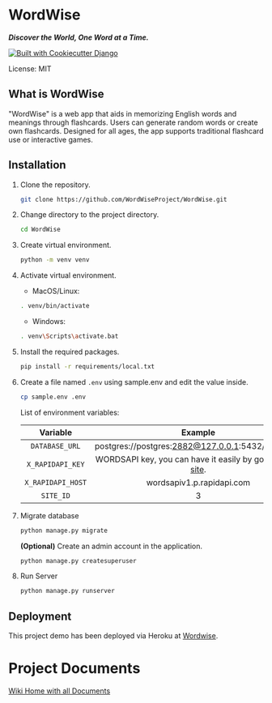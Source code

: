 # WordWise

***Discover the World, One Word at a Time.***

[![Built with Cookiecutter Django](https://img.shields.io/badge/built%20with-Cookiecutter%20Django-ff69b4.svg?logo=cookiecutter)](https://github.com/cookiecutter/cookiecutter-django/)

License: MIT

## What is WordWise

"WordWise" is a web app that aids in memorizing English words and meanings
through flashcards. Users can generate random words or create own flashcards.
Designed for all ages, the app supports traditional flashcard use or
interactive games.

## Installation

1. Clone the repository.
    ```sh
   git clone https://github.com/WordWiseProject/WordWise.git
   ```
2. Change directory to the project directory.
    ```sh
   cd WordWise
   ```

3. Create virtual environment.
    ```sh
   python -m venv venv
   ```

4. Activate virtual environment.
    * MacOS/Linux:
   ```sh
   . venv/bin/activate
   ```
   * Windows:
   ```sh
   . venv\Scripts\activate.bat
   ```

5. Install the required packages.
    ```sh
   pip install -r requirements/local.txt
   ```

6. Create a file named `.env` using sample.env and edit the value inside.
    ```sh
   cp sample.env .env
   ```

   List of environment variables:

   |     Variable      |                                                   Example                                                   |
   |:-----------------:|:-----------------------------------------------------------------------------------------------------------:|
   |  `DATABASE_URL`   |                              postgres://postgres:2882@127.0.0.1:5432/wordwise                               |
   | `X_RAPIDAPI_KEY`  | WORDSAPI key, you can have it easily by going to this [site](https://rapidapi.com/dpventures/api/wordsapi). |
   | `X_RAPIDAPI_HOST` |                                          wordsapiv1.p.rapidapi.com                                          |
   |     `SITE_ID`     |                                                      3                                                      |

7. Migrate database
    ```sh
   python manage.py migrate
   ```
   **(Optional)** Create an admin account in the application.
   ```sh
   python manage.py createsuperuser
   ```

8. Run Server
    ```sh
   python manage.py runserver
   ```

## Deployment

This project demo has been deployed via Heroku at [Wordwise](https://wordwise-project-c6b7ee2f234f.herokuapp.com).

# Project Documents
[Wiki Home with all Documents](https://github.com/WordWiseProject/WordWise/wiki)
